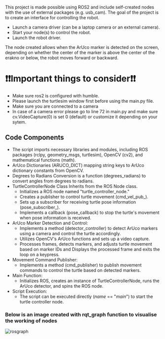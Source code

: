 This project is made possible using ROS2 and include self-created nodes with the use of external packages (e.g. usb_cam).
The goal of the project is to create an interface for controlling the robot.<br>
* Launch a camera driver (can be a laptop camera or an external camera).
* Start your node(s) to control the robot.
* Launch the robot driver.

The node created allows when the ArUco marker is detected on the screen, depending on whether the center of the marker is above the center of the erakno or below, the robot moves forward or backward.



# ❗❗Important things to consider❗❗

* Make sure ros2 is configured with humble.
* Please launch the turtlesim window first before using the main.py file.
* Make sure you are connected to a camera
* In case of a camera error please go to line 72 in main.py and make sure cv.VideoCapture(0) is set 0 (default) or customize it depending on your sytem.
## Code Components

* The script imports necessary libraries and modules, including ROS packages (rclpy, geometry_msgs, turtlesim), OpenCV (cv2), and mathematical functions (math).
* ArUco Dictionaries (ARUCO_DICT) mapping string keys to ArUco dictionary constants from OpenCV.
* Degrees to Radians Conversion is a function (degrees_radians) to convert angles from degrees to radians.
* TurtleControllerNode Class Inherits from the ROS Node class.
  * Initializes a ROS node named "turtle_controller_node."
  * Creates a publisher to control turtle movement (cmd_vel_pub_).
  * Sets up a subscriber for receiving turtle pose information (pose_subscriber_).
  * Implements a callback (pose_callback) to stop the turtle's movement when pose information is received.
* ArUco Marker Detection and Control:
  * Implements a method (detector_controller) to detect ArUco markers using a camera and control the turtle accordingly.
  * Utilizes OpenCV's ArUco functions and sets up a video capture.
  * Processes frames, detects markers, and adjusts turtle movement based on marker IDs  and Displays the processed frame and exits the loop on a keypress.
* Movement Command Publisher:
  * Implements a method (cmd_publisher) to publish movement commands to control the turtle based on detected markers.
* Main Function:
  * Initializes ROS, creates an instance of TurtleControllerNode, runs the ArUco detector, and spins the ROS node.
* Script Execution:
  * The script can be executed directly (_name_ == "_main_") to start the turtle controller node.



### Below is an image created with rqt_graph function to visualise the working of nodes
![rosgraph](https://github.com/roshdwivedi/turtlesim_rosh/assets/100048354/a484540d-1f47-484a-b31c-c6e08d69b9c5)


